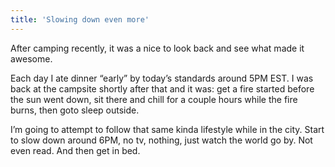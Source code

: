 ```yaml
---
title: 'Slowing down even more'
---
```


After camping recently, it was a nice to look back and see what made it awesome. 

Each day I ate dinner “early” by today’s standards around 5PM EST. I was back at the campsite shortly after that and it was: get a fire started before the sun went down, sit there and chill for a couple hours while the fire burns, then goto sleep outside. 

I’m going to attempt to follow that same kinda lifestyle while in the city. Start to slow down around 6PM, no tv, nothing, just watch the world go by. Not even read. And then get in bed.

